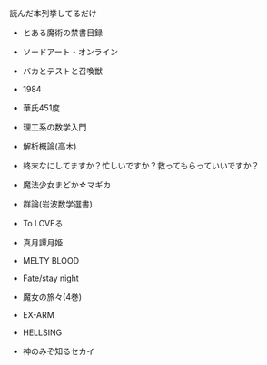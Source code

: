 読んだ本列挙してるだけ

- とある魔術の禁書目録

- ソードアート・オンライン

- バカとテストと召喚獣

- 1984

- 華氏451度

- 理工系の数学入門

- 解析概論(高木)

- 終末なにしてますか？忙しいですか？救ってもらっていいですか？

- 魔法少女まどか☆マギカ

- 群論(岩波数学選書)

- To LOVEる

- 真月譚月姫

- MELTY BLOOD

- Fate/stay night 

- 魔女の旅々(4巻)

- EX-ARM

- HELLSING

- 神のみぞ知るセカイ
